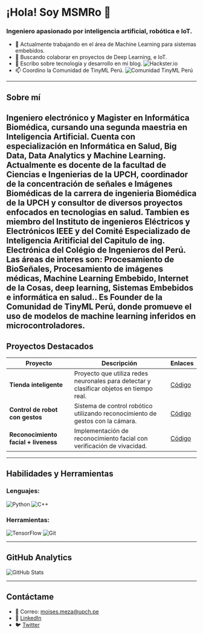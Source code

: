 <!--
**MSMRo/MSMRo** is a ✨ _special_ ✨ repository because its `README.md` (this file) appears on your GitHub profile.

Here are some ideas to get you started:

- 🔭 I’m currently working on ...
- 🌱 I’m currently learning ...
- 👯 I’m looking to collaborate on ...
- 🤔 I’m looking for help with ...
- 💬 Ask me about ...
- 📫 How to reach me: ...
- 😄 Pronouns: ...
- ⚡ Fun fact: ...
-->


# ¡Hola! Soy MSMRo 👋

### Ingeniero apasionado por inteligencia artificial, robótica e IoT.

- 🔭 Actualmente trabajando en el área de Machine Learning para sistemas embebidos.
- 👯 Buscando colaborar en proyectos de Deep Learning, e IoT.
- 📝 Escribo sobre tecnología y desarrollo en mi blog. ![Hackster.io](https://www.hackster.io/moisesstevend)
- 📫 Coordino la Comunidad de TinyML Perú. ![Comunidad TinyML Perú](https://www.facebook.com/tinymlperu/)

---

## Sobre mí

Ingeniero electrónico y Magister en Informática Biomédica, cursando una segunda maestria en Inteligencia Artificial. Cuenta con especialización en Informática en Salud, Big Data, Data Analytics y Machine Learning. Actualmente es docente de la facultad de Ciencias e Ingenierias de la UPCH, coordinador de la concentración de señales e Imágenes Biomédicas de la carrera de ingenieria Biomédica de la UPCH y consultor de diversos proyectos enfocados en tecnologias en salud. Tambien es miembro del Instituto de ingenieros Eléctricos y Electrónicos IEEE y del Comité Especializado de Inteligencia Aritificial del Capitulo de ing. Electrónica del Colégio de Ingenieros del Perú. Las áreas de interes son: Procesamiento de BioSeñales, Procesamiento de imágenes médicas, Machine Learning Embebido, Internet de la Cosas, deep learning, Sistemas Embebidos e informática en salud.. Es Founder de la Comunidad de TinyML Perú, donde promueve el uso de modelos de machine learning inferidos en microcontroladores.
---

## Proyectos Destacados

| Proyecto | Descripción | Enlaces |
|----------|-------------|---------|
| **Tienda inteligente** | Proyecto que utiliza redes neuronales para detectar y clasificar objetos en tiempo real. | [Código](https://github.com/MSMRo/Tienda-Inteligente) |
| **Control de robot con gestos** | Sistema de control robótico utilizando reconocimiento de gestos con la cámara. | [Código](https://github.com/MSMRo/Control-Robot-Gestos) |
| **Reconocimiento facial + liveness** | Implementación de reconocimiento facial con verificación de vivacidad. | [Código](https://github.com/MSMRo/Reconocimiento-Facial-Liveness) |

---

## Habilidades y Herramientas

### Lenguajes:

![Python](https://img.shields.io/badge/-Python-3776AB?logo=python&logoColor=white&style=flat)
![C++](https://img.shields.io/badge/-C++-00599C?logo=c%2B%2B&logoColor=white&style=flat)

### Herramientas:

![TensorFlow](https://img.shields.io/badge/-TensorFlow-FF6F00?logo=tensorflow&logoColor=white&style=flat)
![Git](https://img.shields.io/badge/-Git-F05032?logo=git&logoColor=white&style=flat)

---

## GitHub Analytics

![GitHub Stats](https://github-readme-stats.vercel.app/api?username=MSMRo&show_icons=true&theme=radical)

---

## Contáctame

- 📧 Correo: moises.meza@upch.pe
- 💼 [LinkedIn](https://www.linkedin.com/in/moises-meza-rodriguez/)
- 🐦 [Twitter](https://x.com/moisesm56944895)

